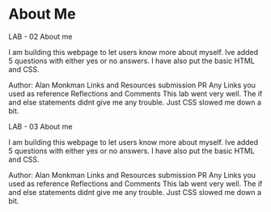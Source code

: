# About Me
LAB - 02
About me

I am building this webpage to let users know more about myself. Ive added 5 questions with either yes or no answers. I have also put the basic HTML and CSS.

Author: Alan Monkman
Links and Resources
submission PR
Any Links you used as reference
Reflections and Comments
This lab went very well. The if and else statements didnt give me any trouble. Just CSS slowed me down a bit.


LAB - 03
About me

I am building this webpage to let users know more about myself. Ive added 5 questions with either yes or no answers. I have also put the basic HTML and CSS.

Author: Alan Monkman
Links and Resources
submission PR
Any Links you used as reference
Reflections and Comments
This lab went very well. The if and else statements didnt give me any trouble. Just CSS slowed me down a bit.